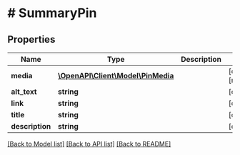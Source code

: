 # # SummaryPin

## Properties

Name | Type | Description | Notes
------------ | ------------- | ------------- | -------------
**media** | [**\OpenAPI\Client\Model\PinMedia**](PinMedia.md) |  | [optional] [readonly]
**alt_text** | **string** |  | [optional]
**link** | **string** |  | [optional]
**title** | **string** |  | [optional]
**description** | **string** |  | [optional]

[[Back to Model list]](../../README.md#models) [[Back to API list]](../../README.md#endpoints) [[Back to README]](../../README.md)

